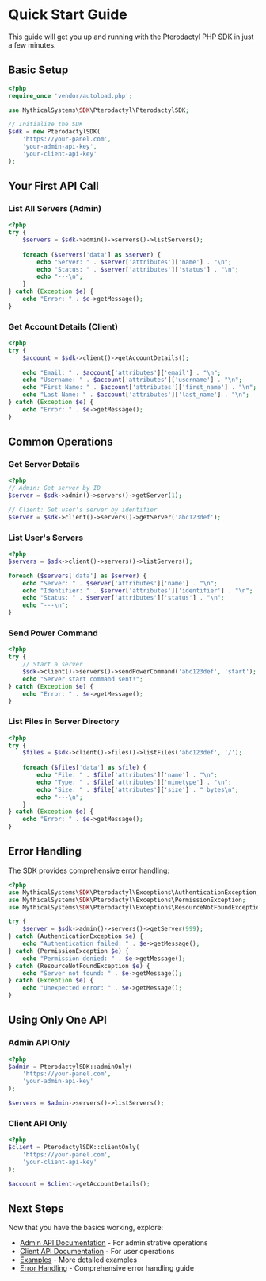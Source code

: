 # Quick Start Guide

This guide will get you up and running with the Pterodactyl PHP SDK in just a few minutes.

## Basic Setup

```php
<?php
require_once 'vendor/autoload.php';

use MythicalSystems\SDK\Pterodactyl\PterodactylSDK;

// Initialize the SDK
$sdk = new PterodactylSDK(
    'https://your-panel.com',
    'your-admin-api-key',
    'your-client-api-key'
);
```

## Your First API Call

### List All Servers (Admin)

```php
<?php
try {
    $servers = $sdk->admin()->servers()->listServers();
    
    foreach ($servers['data'] as $server) {
        echo "Server: " . $server['attributes']['name'] . "\n";
        echo "Status: " . $server['attributes']['status'] . "\n";
        echo "---\n";
    }
} catch (Exception $e) {
    echo "Error: " . $e->getMessage();
}
```

### Get Account Details (Client)

```php
<?php
try {
    $account = $sdk->client()->getAccountDetails();
    
    echo "Email: " . $account['attributes']['email'] . "\n";
    echo "Username: " . $account['attributes']['username'] . "\n";
    echo "First Name: " . $account['attributes']['first_name'] . "\n";
    echo "Last Name: " . $account['attributes']['last_name'] . "\n";
} catch (Exception $e) {
    echo "Error: " . $e->getMessage();
}
```

## Common Operations

### Get Server Details

```php
<?php
// Admin: Get server by ID
$server = $sdk->admin()->servers()->getServer(1);

// Client: Get user's server by identifier
$server = $sdk->client()->servers()->getServer('abc123def');
```

### List User's Servers

```php
<?php
$servers = $sdk->client()->servers()->listServers();

foreach ($servers['data'] as $server) {
    echo "Server: " . $server['attributes']['name'] . "\n";
    echo "Identifier: " . $server['attributes']['identifier'] . "\n";
    echo "Status: " . $server['attributes']['status'] . "\n";
    echo "---\n";
}
```

### Send Power Command

```php
<?php
try {
    // Start a server
    $sdk->client()->servers()->sendPowerCommand('abc123def', 'start');
    echo "Server start command sent!";
} catch (Exception $e) {
    echo "Error: " . $e->getMessage();
}
```

### List Files in Server Directory

```php
<?php
try {
    $files = $sdk->client()->files()->listFiles('abc123def', '/');
    
    foreach ($files['data'] as $file) {
        echo "File: " . $file['attributes']['name'] . "\n";
        echo "Type: " . $file['attributes']['mimetype'] . "\n";
        echo "Size: " . $file['attributes']['size'] . " bytes\n";
        echo "---\n";
    }
} catch (Exception $e) {
    echo "Error: " . $e->getMessage();
}
```

## Error Handling

The SDK provides comprehensive error handling:

```php
<?php
use MythicalSystems\SDK\Pterodactyl\Exceptions\AuthenticationException;
use MythicalSystems\SDK\Pterodactyl\Exceptions\PermissionException;
use MythicalSystems\SDK\Pterodactyl\Exceptions\ResourceNotFoundException;

try {
    $server = $sdk->admin()->servers()->getServer(999);
} catch (AuthenticationException $e) {
    echo "Authentication failed: " . $e->getMessage();
} catch (PermissionException $e) {
    echo "Permission denied: " . $e->getMessage();
} catch (ResourceNotFoundException $e) {
    echo "Server not found: " . $e->getMessage();
} catch (Exception $e) {
    echo "Unexpected error: " . $e->getMessage();
}
```

## Using Only One API

### Admin API Only

```php
<?php
$admin = PterodactylSDK::adminOnly(
    'https://your-panel.com',
    'your-admin-api-key'
);

$servers = $admin->servers()->listServers();
```

### Client API Only

```php
<?php
$client = PterodactylSDK::clientOnly(
    'https://your-panel.com',
    'your-client-api-key'
);

$account = $client->getAccountDetails();
```

## Next Steps

Now that you have the basics working, explore:

- [Admin API Documentation](admin-api.md) - For administrative operations
- [Client API Documentation](client-api.md) - For user operations
- [Examples](examples.md) - More detailed examples
- [Error Handling](error-handling.md) - Comprehensive error handling guide
